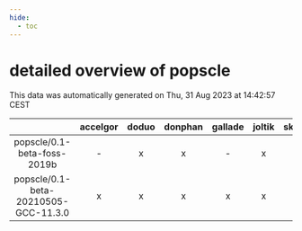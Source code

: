 ```yaml
---
hide:
  - toc
---
```


detailed overview of popscle
============================


This data was automatically generated on Thu, 31 Aug 2023 at 14:42:57 CEST  

| |accelgor|doduo|donphan|gallade|joltik|skitty|swalot|victini|
| :---: | :---: | :---: | :---: | :---: | :---: | :---: | :---: | :---: |
|popscle/0.1-beta-foss-2019b|-|x|x|-|x|x|-|x|
|popscle/0.1-beta-20210505-GCC-11.3.0|x|x|x|x|x|x|x|x|
